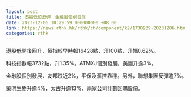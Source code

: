 ```yaml
---
layout: post
title: 港股低位反彈　金融股個別發展
date: 2023-12-06 10:29:59.000000000 +08:00
link: https://news.rthk.hk/rthk/ch/component/k2/1730939-20231206.htm
categories: rthk
---
```


港股低開後回升，恒指較早時報16428點，升100點，升幅0.62%。

科技指數報3732點，升1.35%。ATMXJ個別發展，美團升逾3%。

金融股個別發展，友邦跌近2%，平保及滙控靠穩。另外，聯想集團反彈逾7%。

藥明生物升逾4%，太古升逾13%，兩家公司計劃回購股份。
